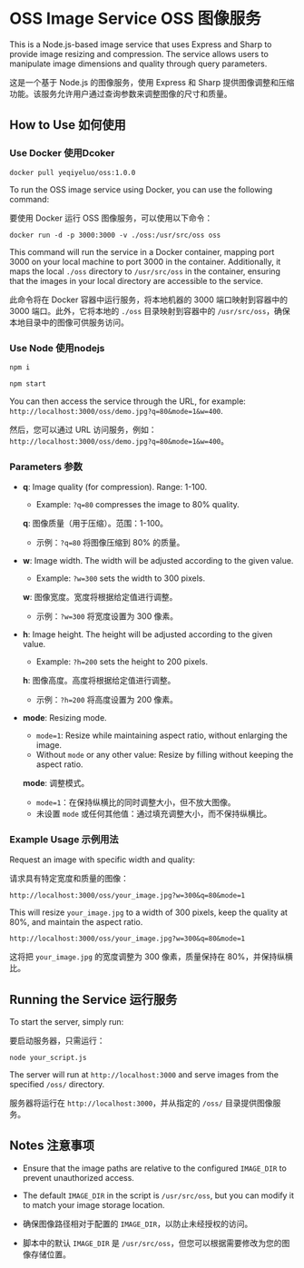# OSS Image Service OSS 图像服务

This is a Node.js-based image service that uses Express and Sharp to provide image resizing and compression. The service allows users to manipulate image dimensions and quality through query parameters.

这是一个基于 Node.js 的图像服务，使用 Express 和 Sharp 提供图像调整和压缩功能。该服务允许用户通过查询参数来调整图像的尺寸和质量。

## How to Use 如何使用

### Use Docker 使用Dcoker
```
docker pull yeqiyeluo/oss:1.0.0
```

To run the OSS image service using Docker, you can use the following command:

要使用 Docker 运行 OSS 图像服务，可以使用以下命令：

```
docker run -d -p 3000:3000 -v ./oss:/usr/src/oss oss
```

This command will run the service in a Docker container, mapping port 3000 on your local machine to port 3000 in the container. Additionally, it maps the local `./oss` directory to `/usr/src/oss` in the container, ensuring that the images in your local directory are accessible to the service.

此命令将在 Docker 容器中运行服务，将本地机器的 3000 端口映射到容器中的 3000 端口。此外，它将本地的 `./oss` 目录映射到容器中的 `/usr/src/oss`，确保本地目录中的图像可供服务访问。

### Use Node 使用nodejs

```zsh
npm i

npm start
```

You can then access the service through the URL, for example: `http://localhost:3000/oss/demo.jpg?q=80&mode=1&w=400`.

然后，您可以通过 URL 访问服务，例如：`http://localhost:3000/oss/demo.jpg?q=80&mode=1&w=400`。


### Parameters 参数

- **q**: Image quality (for compression). Range: 1-100.

  - Example: `?q=80` compresses the image to 80% quality.

  **q**: 图像质量（用于压缩）。范围：1-100。

  - 示例：`?q=80` 将图像压缩到 80% 的质量。

- **w**: Image width. The width will be adjusted according to the given value.

  - Example: `?w=300` sets the width to 300 pixels.

  **w**: 图像宽度。宽度将根据给定值进行调整。

  - 示例：`?w=300` 将宽度设置为 300 像素。

- **h**: Image height. The height will be adjusted according to the given value.

  - Example: `?h=200` sets the height to 200 pixels.

  **h**: 图像高度。高度将根据给定值进行调整。

  - 示例：`?h=200` 将高度设置为 200 像素。

- **mode**: Resizing mode.

  - `mode=1`: Resize while maintaining aspect ratio, without enlarging the image.
  - Without `mode` or any other value: Resize by filling without keeping the aspect ratio.

  **mode**: 调整模式。

  - `mode=1`：在保持纵横比的同时调整大小，但不放大图像。
  - 未设置 `mode` 或任何其他值：通过填充调整大小，而不保持纵横比。

### Example Usage 示例用法

Request an image with specific width and quality:

请求具有特定宽度和质量的图像：

```
http://localhost:3000/oss/your_image.jpg?w=300&q=80&mode=1
```

This will resize `your_image.jpg` to a width of 300 pixels, keep the quality at 80%, and maintain the aspect ratio.



```
http://localhost:3000/oss/your_image.jpg?w=300&q=80&mode=1
```

这将把 `your_image.jpg` 的宽度调整为 300 像素，质量保持在 80%，并保持纵横比。

## Running the Service 运行服务

To start the server, simply run:

要启动服务器，只需运行：

```
node your_script.js
```

The server will run at `http://localhost:3000` and serve images from the specified `/oss/` directory.

服务器将运行在 `http://localhost:3000`，并从指定的 `/oss/` 目录提供图像服务。

## Notes 注意事项

- Ensure that the image paths are relative to the configured `IMAGE_DIR` to prevent unauthorized access.

- The default `IMAGE_DIR` in the script is `/usr/src/oss`, but you can modify it to match your image storage location.

- 确保图像路径相对于配置的 `IMAGE_DIR`，以防止未经授权的访问。

- 脚本中的默认 `IMAGE_DIR` 是 `/usr/src/oss`，但您可以根据需要修改为您的图像存储位置。
